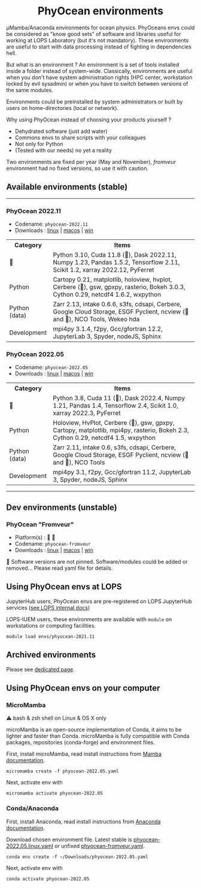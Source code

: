 <h1 align="center">PhyOcean environments</h1>

µMamba/Anaconda environments for ocean physics. PhyOceans envs could be considered as "know good sets" of software and libraries useful for working at LOPS Laboratory (but it's not mandatory). These environments are useful to start with data processing instead of fighting in dependencies hell.

But what is an environment ? An environment is a set of tools installed inside a folder instead of system-wide. Classically, environments are useful when you don't have system administration rights (HPC center, workstation locked by evil sysadmin) or when you have to switch between versions of the same modules.

Environments could be preinstalled by system administrators or built by users on home-directories (local or network).

Why using PhyOcean instead of choosing your products yourself ?
 * Dehydrated software (just add water)
 * Commons envs to share scripts with your colleagues
 * Not only for Python
 * (Tested with our needs) no yet a reality

Two environments are fixed per year (May and November), *fromveur* environment had no fixed versions, so use it with caution.

## Available environments (stable)

--------
### PhyOcean 2022.11
* Codename: `phyocean-2022.11`
* Downloads : [linux](https://raw.githubusercontent.com/umr-lops/phyocean-envs/main/envs/phyocean-2022.11.linux.yaml) | [macos](https://raw.githubusercontent.com/umr-lops/phyocean-envs/main/envs/phyocean-2022.11.macos.yaml) | [win](https://raw.githubusercontent.com/umr-lops/phyocean-envs/main/envs/phyocean-2022.11.win.yaml)

<table>
<tr>
<th> Category </th>
<th> Items </th>
</tr>
</tr>
<td> 🚨 </td>
<td> Python 3.10, Cuda 11.8 (🐧), Dask 2022.11, Numpy 1.23, Pandas 1.5.2, Tensorflow 2.11, Scikit 1.2, xarray 2022.12, PyFerret </td>
</tr>
</tr>
<td> Python </td>
<td> Cartopy 0.21, matplotlib, holoview, hvplot, Cerbere (🐧), gsw, gpxpy, rasterio, Bokeh 3.0.3, Cython 0.29, netcdf4 1.6.2, wxpython</td>
</tr>
</tr>
<td> Python (data) </td>
<td> Zarr 2.13, intake 0.6.6, s3fs, cdsapi, Cerbere, Google Cloud Storage, ESGF Pyclient, ncview (🐧 and 🍏), NCO Tools, Wekeo hda</td>
</tr>
</tr>
<td> Development </td>
<td> mpi4py 3.1.4, f2py, Gcc/gfortran 12.2, JupyterLab 3, Spyder, nodeJS, Sphinx </td>
</tr>
</table>



### PhyOcean 2022.05
* Codename: `phyocean-2022.05`
* Downloads : [linux](https://raw.githubusercontent.com/umr-lops/phyocean-envs/main/envs/phyocean-2022.05.linux.yaml) | [macos](https://raw.githubusercontent.com/umr-lops/phyocean-envs/main/envs/phyocean-2022.05.macos.yaml) | [win](https://raw.githubusercontent.com/umr-lops/phyocean-envs/main/envs/phyocean-2022.05.win.yaml)

<table>
<tr>
<th> Category </th>
<th> Items </th>
</tr>
</tr>
<td> 🚨 </td>
<td> Python 3.8, Cuda 11 (🐧), Dask 2022.4, Numpy 1.21, Pandas 1.4, Tensorflow 2.4, Scikit 1.0, xarray 2022.3, PyFerret </td>
</tr>
</tr>
<td> Python </td>
<td> Holoview, HvPlot, Cerbere (🐧), gsw, gpxpy, Cartopy, matplotlib, mpi4py, rasterio, Bokeh 2.3, Cython 0.29, netcdf4 1.5, wxpython</td>
</tr>
</tr>
<td> Python (data) </td>
<td> Zarr 2.11, intake 0.6, s3fs, cdsapi, Cerbere, Google Cloud Storage, ESGF Pyclient, ncview (🐧 and 🍏), NCO Tools</td>
</tr>
</tr>
<td> Development </td>
<td> mpi4py 3.1, f2py, Gcc/gfortran 11.2, JupyterLab 3, Spyder, nodeJS, Sphinx </td>
</tr>
</table>

---

## Dev environments (unstable)

### PhyOcean "Fromveur"
* Platform(s) : 🐧 🍏
* Codename: `phyocean-fromveur`
* Downloads : [linux](https://raw.githubusercontent.com/umr-lops/phyocean-envs/main/envs/phyocean-fromveur.linux.yaml) | [macos](https://raw.githubusercontent.com/umr-lops/phyocean-envs/main/envs/phyocean-fromveur.macos.yaml) | [win](https://raw.githubusercontent.com/umr-lops/phyocean-envs/main/envs/phyocean-fromveur.win.yaml)


🚨 Software versions are not pinned. Software/modules could be added or removed... Please read yaml file for details.

## Using PhyOcean envs at LOPS

JupyterHub users, PhyOcean envs are pre-registered on LOPS JupyterHub services ([see LOPS internal docs](https://collab.umr-lops.fr/fr/systeme/moyens-de-calcul/kiosque-jupyter-hub))

LOPS-IUEM users, these environments are available with `module` on workstations or computing facilities.
```
module load envs/phyocean-2021.11
```

## Archived environments

Please see [dedicated page](arch.md).


## Using PhyOcean envs on your computer

### MicroMamba

⚠️ bash & zsh shell on Linux & OS X only

microMamba is an open-source implementation of Conda, it aims to be lighter and faster than Conda. microMamba is fully compatible with Conda packages, repositories (conda-forge) and environment files.

First, install microMamba, read install instructions from [Mamba documentation](https://mamba.readthedocs.io/en/latest/micromamba.html).

```
micromamba create -f phyocean-2022.05.yaml
```
Next, activate env with
```
micromamba activate phyocean-2022.05
```


### Conda/Anaconda

First, install Anaconda, read install instructions from [Anaconda documentation](https://docs.anaconda.com/anaconda/install/).

Download chosen environment file. Latest stable is [phyocean-2022.05.linux.yaml](https://raw.githubusercontent.com/umr-lops/phyocean-envs/main/envs/phyocean-2022.05.linux.yaml) or unfixed [phyocean-fromveur.yaml](https://raw.githubusercontent.com/umr-lops/phyocean-envs/main/envs/phyocean-fromveur.linux.yaml).

```
conda env create -f ~/Downloads/phyocean-2022.05.yaml
```
Next, activate env with
```
conda activate phyocean-2022.05
```
